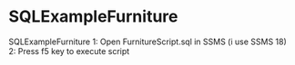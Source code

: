 # SQLExampleFurniture
SQLExampleFurniture
1: Open FurnitureScript.sql in SSMS (i use SSMS 18)
2: Press f5 key to execute script
